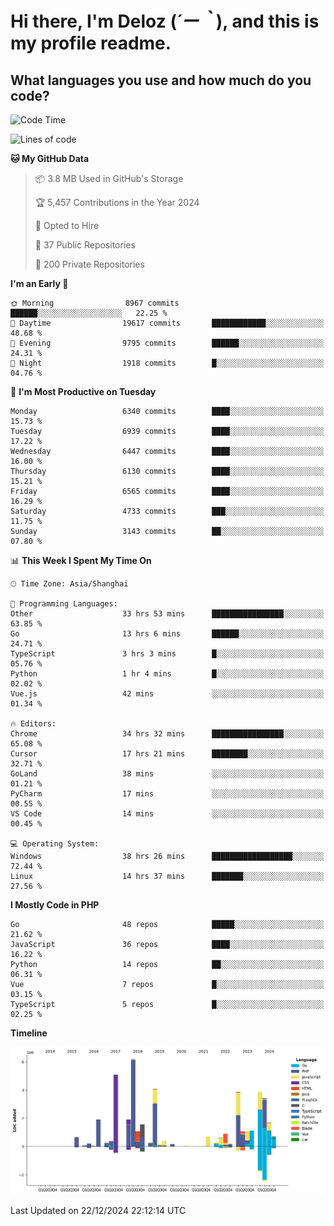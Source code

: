# **Hi there, I'm Deloz (*´ー｀*), and this is my profile readme.**

## **What languages you use and how much do you code?**

<!--START_SECTION:waka-->
![Code Time](http://img.shields.io/badge/Code%20Time-5%2C333%20hrs%2039%20mins-blue)

![Lines of code](https://img.shields.io/badge/From%20Hello%20World%20I%27ve%20Written-44.0%20million%20lines%20of%20code-blue)

**🐱 My GitHub Data** 

> 📦 3.8 MB Used in GitHub's Storage 
 > 
> 🏆 5,457 Contributions in the Year 2024
 > 
> 💼 Opted to Hire
 > 
> 📜 37 Public Repositories 
 > 
> 🔑 200 Private Repositories 
 > 
**I'm an Early 🐤** 

```text
🌞 Morning                8967 commits        ██████░░░░░░░░░░░░░░░░░░░   22.25 % 
🌆 Daytime                19617 commits       ████████████░░░░░░░░░░░░░   48.68 % 
🌃 Evening                9795 commits        ██████░░░░░░░░░░░░░░░░░░░   24.31 % 
🌙 Night                  1918 commits        █░░░░░░░░░░░░░░░░░░░░░░░░   04.76 % 
```
📅 **I'm Most Productive on Tuesday** 

```text
Monday                   6340 commits        ████░░░░░░░░░░░░░░░░░░░░░   15.73 % 
Tuesday                  6939 commits        ████░░░░░░░░░░░░░░░░░░░░░   17.22 % 
Wednesday                6447 commits        ████░░░░░░░░░░░░░░░░░░░░░   16.00 % 
Thursday                 6130 commits        ████░░░░░░░░░░░░░░░░░░░░░   15.21 % 
Friday                   6565 commits        ████░░░░░░░░░░░░░░░░░░░░░   16.29 % 
Saturday                 4733 commits        ███░░░░░░░░░░░░░░░░░░░░░░   11.75 % 
Sunday                   3143 commits        ██░░░░░░░░░░░░░░░░░░░░░░░   07.80 % 
```


📊 **This Week I Spent My Time On** 

```text
🕑︎ Time Zone: Asia/Shanghai

💬 Programming Languages: 
Other                    33 hrs 53 mins      ████████████████░░░░░░░░░   63.85 % 
Go                       13 hrs 6 mins       ██████░░░░░░░░░░░░░░░░░░░   24.71 % 
TypeScript               3 hrs 3 mins        █░░░░░░░░░░░░░░░░░░░░░░░░   05.76 % 
Python                   1 hr 4 mins         █░░░░░░░░░░░░░░░░░░░░░░░░   02.02 % 
Vue.js                   42 mins             ░░░░░░░░░░░░░░░░░░░░░░░░░   01.34 % 

🔥 Editors: 
Chrome                   34 hrs 32 mins      ████████████████░░░░░░░░░   65.08 % 
Cursor                   17 hrs 21 mins      ████████░░░░░░░░░░░░░░░░░   32.71 % 
GoLand                   38 mins             ░░░░░░░░░░░░░░░░░░░░░░░░░   01.21 % 
PyCharm                  17 mins             ░░░░░░░░░░░░░░░░░░░░░░░░░   00.55 % 
VS Code                  14 mins             ░░░░░░░░░░░░░░░░░░░░░░░░░   00.45 % 

💻 Operating System: 
Windows                  38 hrs 26 mins      ██████████████████░░░░░░░   72.44 % 
Linux                    14 hrs 37 mins      ███████░░░░░░░░░░░░░░░░░░   27.56 % 
```

**I Mostly Code in PHP** 

```text
Go                       48 repos            █████░░░░░░░░░░░░░░░░░░░░   21.62 % 
JavaScript               36 repos            ████░░░░░░░░░░░░░░░░░░░░░   16.22 % 
Python                   14 repos            ██░░░░░░░░░░░░░░░░░░░░░░░   06.31 % 
Vue                      7 repos             █░░░░░░░░░░░░░░░░░░░░░░░░   03.15 % 
TypeScript               5 repos             █░░░░░░░░░░░░░░░░░░░░░░░░   02.25 % 
```



**Timeline**

![Lines of Code chart](https://raw.githubusercontent.com/deloz/deloz/main/assets/bar_graph.png)


 Last Updated on 22/12/2024 22:12:14 UTC
<!--END_SECTION:waka-->
